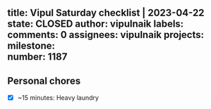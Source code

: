 title:	Vipul Saturday checklist | 2023-04-22
state:	CLOSED
author:	vipulnaik
labels:	
comments:	0
assignees:	vipulnaik
projects:	
milestone:	
number:	1187
--
## Personal chores

- [x] ~15 minutes: Heavy laundry
